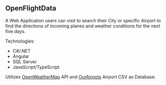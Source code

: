 ## OpenFlightData

A Web Application users can visit to search their City or specific Airport to find the directions of incoming planes and weather conditions for the next five days.

Technologies:
* C#/.NET
* Angular
* SQL Server
* JavaScript/TypeScript

Utilizes [OpenWeatherMap](https://openweathermap.org/api) API and [OurAirpots](https://ourairports.com/data/) Airport CSV as Database.
